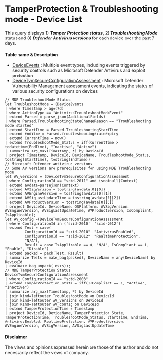 # TamperProtection & Troubleshooting mode - Device List
This query displays 1) ***Tamper Protection status***, 2) ***Troubleshooting Mode*** status and 3) ***Defender Antivirus versions*** for each device over the past 7 days.

#### Table name & Description
- [DeviceEvents](https://learn.microsoft.com/en-us/microsoft-365/security/defender/advanced-hunting-deviceevents-table?view=o365-worldwide) :	Multiple event types, including events triggered by security controls such as Microsoft Defender Antivirus and exploit protection
- [DeviceTvmSecureConfigurationAssessment](https://learn.microsoft.com/en-us/microsoft-365/security/defender/advanced-hunting-devicetvmsecureconfigurationassessment-table?view=o365-worldwide) : Microsoft Defender Vulnerability Management assessment events, indicating the status of various security configurations on devices

```kusto
// MDE TroubleshootMode Status
let TroubleshootMode = (DeviceEvents
| where Timestamp > ago(7d)
| where ActionType == "AntivirusTroubleshootModeEvent"
| extend Parsed = parse_json(AdditionalFields)
| where Parsed.TroubleshootingStateChangeReason == "Troubleshooting mode started"
| extend StartTime = Parsed.TroubleshootingStartTime
| extend EndTime = Parsed.TroubleshootingStateExpiry
| extend CurrentTime = now()
| extend TroubleshootMode_Status = iff(CurrentTime > todatetime(EndTime), "Inactive", "Active")
| summarize arg_max(Timestamp, *) by DeviceId 
| project Timestamp, DeviceId, DeviceName, TroubleshootMode_Status, tostring(StartTime), tostring(EndTime));
// Microsoft Defender Antivirus versions 
// Some AV versions are prerequisites for using MDE Troubleshooting Mode
let AV_versions = (DeviceTvmSecureConfigurationAssessment
| where ConfigurationId == "scid-2011" and isnotnull(Context)
| extend avdata=parsejson(Context)
| extend AVSigVersion = tostring(avdata[0][0])
| extend AVEngineVersion = tostring(avdata[0][1])
| extend AVSigLastUpdateTime = tostring(avdata[0][2])
| extend AVProductVersion = tostring(avdata[0][3]) 
| project DeviceId, DeviceName, OSPlatform, AVSigVersion, AVEngineVersion, AVSigLastUpdateTime, AVProductVersion, IsCompliant, IsApplicable);
let AV_config =(DeviceTvmSecureConfigurationAssessment
| where ConfigurationId in ('scid-2010', 'scid-2012')
| extend Test = case(
         ConfigurationId == "scid-2010", "AntivirusEnabled",
         ConfigurationId == "scid-2012", "RealtimeProtection",
         "N/A"),
         Result = case(IsApplicable == 0, "N/A", IsCompliant == 1, "Enable", "Disable")
| extend packed = pack(Test, Result)
| summarize Tests = make_bag(packed), DeviceName = any(DeviceName) by DeviceId
| evaluate bag_unpack(Tests));
// MDE TamperProtection Status
DeviceTvmSecureConfigurationAssessment
| where ConfigurationId == "scid-2003"
| extend TamperProtection_State = iff(IsCompliant == 1, "Active", "Inactive")
| summarize arg_max(Timestamp, *) by DeviceId
| join kind=leftouter TroubleshootMode on DeviceId
| join kind=leftouter AV_versions on DeviceId
| join kind=leftouter AV_config on DeviceId
| extend TamperProtectionTime = Timestamp
| project DeviceId, DeviceName, TamperProtection_State, TamperProtectionTime, TroubleshootMode_Status, StartTime, EndTime, AntivirusEnabled, RealtimeProtection, AVProductVersion, AVEngineVersion, AVSigVersion, AVSigLastUpdateTime
```

#### <Result>

#### Disclaimer
The views and opinions expressed herein are those of the author and do not necessarily reflect the views of company.
